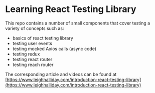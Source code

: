 # Learning React Testing Library

This repo contains a number of small components that cover testing a variety of concepts such as:

- basics of react testing library
- testing user events
- testing mocked Axios calls (async code)
- testing redux
- testing react router
- testing reach router

The corresponding article and videos can be found at [https://www.leighhalliday.com/introduction-react-testing-library](https://www.leighhalliday.com/introduction-react-testing-library)
